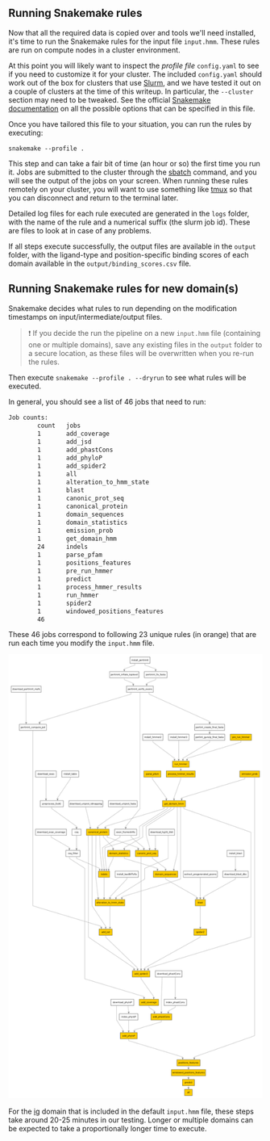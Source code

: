 ## Running Snakemake rules

Now that all the required data is copied over and tools we'll need installed, it's time
to run the Snakemake rules for the input file `input.hmm`. These rules are run on compute nodes
in a cluster environment.

At this point you will likely want to inspect the *profile file* `config.yaml` to see if you need
to customize it for your cluster. The included `config.yaml` should work out of the box
for clusters that use [Slurm](https://slurm.schedmd.com/documentation.html), and we have tested it
out on a couple of clusters at the time of this  writeup. In particular, the `--cluster` section may
need to be tweaked. See the official
[Snakemake documentation](https://snakemake.readthedocs.io/en/stable/executing/cli.html#all-options)
on all the possible options that can be specified in this file.
  
Once you have tailored this file to your situation, you can run the rules by executing:

```
snakemake --profile .
```

This step and can take a fair bit of time (an hour or so) the first time you run it. Jobs are submitted
to the cluster through the [sbatch](https://slurm.schedmd.com/sbatch.html) command, and you will see
the output of the jobs on your screen. When running these rules remotely on your cluster, you will want
to use something like [tmux](https://github.com/tmux/tmux/wiki) so that you can disconnect and return to
the terminal later.

Detailed log files for each rule executed are generated in the `logs` folder, with the  name of the rule
and a numerical suffix (the slurm job id). These are files to look at in case of any problems.

If all steps execute successfully, the output files are available in the `output` folder, with the
ligand-type and position-specific binding scores of each domain available in the `output/binding_scores.csv`
file.

## Running Snakemake rules for new domain(s)

Snakemake decides what rules to run depending on the modification timestamps on input/intermediate/output
files.

> :exclamation: If you decide the run the pipeline on a new `input.hmm` file (containing one or multiple domains),
save any existing files in the `output` folder to a secure location, as these files will be overwritten
when you re-run the rules.

Then execute `snakemake --profile . --dryrun` to see what rules will be executed.

In general, you should see a list of 46 jobs that need to run:
```
Job counts:
        count   jobs
        1       add_coverage
        1       add_jsd
        1       add_phastCons
        1       add_phyloP
        1       add_spider2
        1       all
        1       alteration_to_hmm_state
        1       blast
        1       canonic_prot_seq
        1       canonical_protein
        1       domain_sequences
        1       domain_statistics
        1       emission_prob
        1       get_domain_hmm
        24      indels
        1       parse_pfam
        1       positions_features
        1       pre_run_hmmer
        1       predict
        1       process_hmmer_results
        1       run_hmmer
        1       spider2
        1       windowed_positions_features
        46
```

These 46 jobs correspond to following 23 unique rules (in orange) that are run each time you modify the `input.hmm`
file.

![Domain Rules](img/domainrules.png)

For the [ig](https://en.wikipedia.org/wiki/Immunoglobulin_domain) domain that is included in the default `input.hmm`
file, these steps take around 20-25 minutes in our testing. Longer or multiple domains can be expected to take a
proportionally longer time to execute.